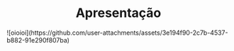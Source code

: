 <h1 align="center"> Apresentação </h1> ![oioioi](https://github.com/user-attachments/assets/3e194f90-2c7b-4537-b882-91e290f807ba)
